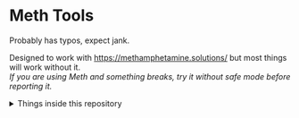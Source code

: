 # Meth Tools

Probably has typos, expect jank.

Designed to work with https://methamphetamine.solutions/ but most things will work without it.\
*If you are using Meth and something breaks, try it without safe mode before reporting it.*

<details>
<summary>Things inside this repository</summary>
  
- Swag Tools
- Meth hitbox backtrack visualization
- Meth keybind indicators
- Meth hitbox esp
- Libbys hax
- China hats
- Meth custom antiaim
- Shitty circle strafer paste
- Meth patch lua thing
- Manual antiaim
- Entity aimbot
- Fancy shot records
- Eye tracers
- Swastika crosshair
- 3D Penetration Crosshair
</details>
